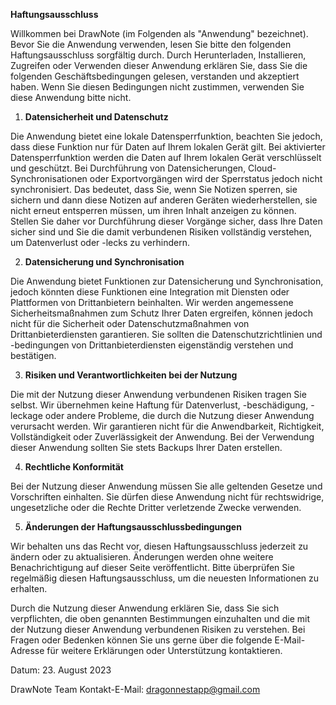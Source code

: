**Haftungsausschluss**

Willkommen bei DrawNote (im Folgenden als "Anwendung" bezeichnet). Bevor Sie die Anwendung verwenden, lesen Sie bitte den folgenden Haftungsausschluss sorgfältig durch. Durch Herunterladen, Installieren, Zugreifen oder Verwenden dieser Anwendung erklären Sie, dass Sie die folgenden Geschäftsbedingungen gelesen, verstanden und akzeptiert haben. Wenn Sie diesen Bedingungen nicht zustimmen, verwenden Sie diese Anwendung bitte nicht.

1. **Datensicherheit und Datenschutz**

Die Anwendung bietet eine lokale Datensperrfunktion, beachten Sie jedoch, dass diese Funktion nur für Daten auf Ihrem lokalen Gerät gilt. Bei aktivierter Datensperrfunktion werden die Daten auf Ihrem lokalen Gerät verschlüsselt und geschützt. Bei Durchführung von Datensicherungen, Cloud-Synchronisationen oder Exportvorgängen wird der Sperrstatus jedoch nicht synchronisiert. Das bedeutet, dass Sie, wenn Sie Notizen sperren, sie sichern und dann diese Notizen auf anderen Geräten wiederherstellen, sie nicht erneut entsperren müssen, um ihren Inhalt anzeigen zu können. Stellen Sie daher vor Durchführung dieser Vorgänge sicher, dass Ihre Daten sicher sind und Sie die damit verbundenen Risiken vollständig verstehen, um Datenverlust oder -lecks zu verhindern.

2. **Datensicherung und Synchronisation**

Die Anwendung bietet Funktionen zur Datensicherung und Synchronisation, jedoch könnten diese Funktionen eine Integration mit Diensten oder Plattformen von Drittanbietern beinhalten. Wir werden angemessene Sicherheitsmaßnahmen zum Schutz Ihrer Daten ergreifen, können jedoch nicht für die Sicherheit oder Datenschutzmaßnahmen von Drittanbieterdiensten garantieren. Sie sollten die Datenschutzrichtlinien und -bedingungen von Drittanbieterdiensten eigenständig verstehen und bestätigen.

3. **Risiken und Verantwortlichkeiten bei der Nutzung**

Die mit der Nutzung dieser Anwendung verbundenen Risiken tragen Sie selbst. Wir übernehmen keine Haftung für Datenverlust, -beschädigung, -leckage oder andere Probleme, die durch die Nutzung dieser Anwendung verursacht werden. Wir garantieren nicht für die Anwendbarkeit, Richtigkeit, Vollständigkeit oder Zuverlässigkeit der Anwendung. Bei der Verwendung dieser Anwendung sollten Sie stets Backups Ihrer Daten erstellen.

4. **Rechtliche Konformität**

Bei der Nutzung dieser Anwendung müssen Sie alle geltenden Gesetze und Vorschriften einhalten. Sie dürfen diese Anwendung nicht für rechtswidrige, ungesetzliche oder die Rechte Dritter verletzende Zwecke verwenden.

5. **Änderungen der Haftungsausschlussbedingungen**

Wir behalten uns das Recht vor, diesen Haftungsausschluss jederzeit zu ändern oder zu aktualisieren. Änderungen werden ohne weitere Benachrichtigung auf dieser Seite veröffentlicht. Bitte überprüfen Sie regelmäßig diesen Haftungsausschluss, um die neuesten Informationen zu erhalten.

Durch die Nutzung dieser Anwendung erklären Sie, dass Sie sich verpflichten, die oben genannten Bestimmungen einzuhalten und die mit der Nutzung dieser Anwendung verbundenen Risiken zu verstehen. Bei Fragen oder Bedenken können Sie uns gerne über die folgende E-Mail-Adresse für weitere Erklärungen oder Unterstützung kontaktieren.

Datum: 23. August 2023

DrawNote Team
Kontakt-E-Mail: dragonnestapp@gmail.com
